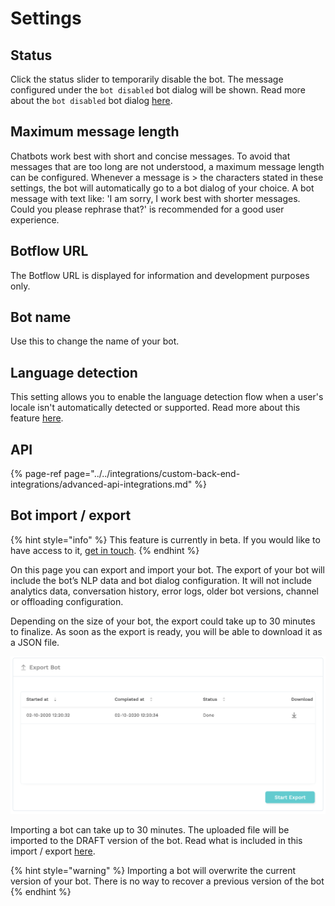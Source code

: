 # Settings

## Status

Click the status slider to temporarily disable the bot. The message configured under the `bot disabled` bot dialog will be shown. Read more about the `bot disabled` bot dialog [here](https://docs.chatlayer.ai/bot-answers/dialog-state#bot-disabled). 

## Maximum message length

Chatbots work best with short and concise messages. To avoid that messages that are too long are not understood, a maximum message length can be configured. Whenever a message is &gt; the characters stated in these settings, the bot will automatically go to a bot dialog of your choice. A bot message with text like: 'I am sorry, I work best with shorter messages. Could you please rephrase that?' is recommended for a good user experience. 

## Botflow URL

The Botflow URL is displayed for information and development purposes only. 

## Bot name

Use this to change the name of your bot.

## Language detection

This setting allows you to enable the language detection flow when a user's locale isn't automatically detected or supported. Read more about this feature [here](../../understanding-users/multilanguage-bots.md#language-detection-flow).

## API

{% page-ref page="../../integrations/custom-back-end-integrations/advanced-api-integrations.md" %}

## Bot import / export

{% hint style="info" %}
This feature is currently in beta. If you would like to have access to it, [get in touch](../../support/get-in-touch.md).
{% endhint %}

On this page you can export and import your bot. The export of your bot will include the bot’s NLP data and bot dialog configuration. It will not include analytics data, conversation history, error logs, older bot versions, channel or offloading configuration. 

Depending on the size of your bot, the export could take up to 30 minutes to finalize. As soon as the export is ready, you will be able to download it as a JSON file.

![](../../.gitbook/assets/image%20%28322%29.png)

Importing a bot can take up to 30 minutes. The uploaded file will be imported to the DRAFT version of the bot. Read what is included in this import / export [here](https://docs.chatlayer.ai/support/whats-new#bot-import-export-in-beta).

{% hint style="warning" %}
Importing a bot will overwrite the current version of your bot. There is no way to recover a previous version of the bot
{% endhint %}



